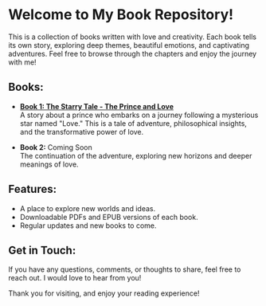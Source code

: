# Welcome to My Book Repository!

This is a collection of books written with love and creativity. Each book tells its own story, exploring deep themes, beautiful emotions, and captivating adventures. Feel free to browse through the chapters and enjoy the journey with me!

## Books:
- [**Book 1: The Starry Tale - The Prince and Love**](book1/description.md)  
  A story about a prince who embarks on a journey following a mysterious star named "Love." This is a tale of adventure, philosophical insights, and the transformative power of love.
  
- **Book 2:** Coming Soon  
  The continuation of the adventure, exploring new horizons and deeper meanings of love.

## Features:
- A place to explore new worlds and ideas.
- Downloadable PDFs and EPUB versions of each book.
- Regular updates and new books to come.

## Get in Touch:
If you have any questions, comments, or thoughts to share, feel free to reach out. I would love to hear from you!

Thank you for visiting, and enjoy your reading experience!
